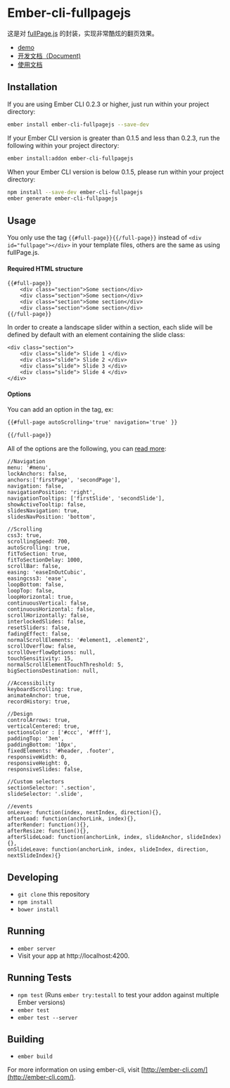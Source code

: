 # Ember-cli-fullpagejs

这是对 [fullPage.js](https://github.com/alvarotrigo/fullPage.js) 的封装，实现非常酷炫的翻页效果。

* [demo](http://ebookchain.org)
* [开发文档（Document)]()
* [使用文档](./README_zh_CN.md)

## Installation

If you are using Ember CLI 0.2.3 or higher, just run within your project directory:

```bash
ember install ember-cli-fullpagejs --save-dev
```

If your Ember CLI version is greater than 0.1.5 and less than 0.2.3, run the following within your project directory:

```bash
ember install:addon ember-cli-fullpagejs
```

When your Ember CLI version is below 0.1.5, please run within your project directory:

```bash
npm install --save-dev ember-cli-fullpagejs
ember generate ember-cli-fullpagejs
```

## Usage

You only use the tag `{{#full-page}}{{/full-page}}` instead of `<div id="fullpage"></div>` in your template files, others are the same as using fullPage.js.

#### Required HTML structure

```
{{#full-page}}
    <div class="section">Some section</div>
    <div class="section">Some section</div>
    <div class="section">Some section</div>
    <div class="section">Some section</div>
{{/full-page}}
```

In order to create a landscape slider within a section, each slide will be defined by default with an element containing the slide class:

```
<div class="section">
    <div class="slide"> Slide 1 </div>
    <div class="slide"> Slide 2 </div>
    <div class="slide"> Slide 3 </div>
    <div class="slide"> Slide 4 </div>
</div>
```

#### Options

You can add an option in the tag, ex:

```html
{{#full-page autoScrolling='true' navigation='true' }}

{{/full-page}}
```

All of the options are the following, you can [read more](https://github.com/alvarotrigo/fullPage.js#options):

```
//Navigation
menu: '#menu',
lockAnchors: false,
anchors:['firstPage', 'secondPage'],
navigation: false,
navigationPosition: 'right',
navigationTooltips: ['firstSlide', 'secondSlide'],
showActiveTooltip: false,
slidesNavigation: true,
slidesNavPosition: 'bottom',

//Scrolling
css3: true,
scrollingSpeed: 700,
autoScrolling: true,
fitToSection: true,
fitToSectionDelay: 1000,
scrollBar: false,
easing: 'easeInOutCubic',
easingcss3: 'ease',
loopBottom: false,
loopTop: false,
loopHorizontal: true,
continuousVertical: false,
continuousHorizontal: false,
scrollHorizontally: false,
interlockedSlides: false,
resetSliders: false,
fadingEffect: false,
normalScrollElements: '#element1, .element2',
scrollOverflow: false,
scrollOverflowOptions: null,
touchSensitivity: 15,
normalScrollElementTouchThreshold: 5,
bigSectionsDestination: null,

//Accessibility
keyboardScrolling: true,
animateAnchor: true,
recordHistory: true,

//Design
controlArrows: true,
verticalCentered: true,
sectionsColor : ['#ccc', '#fff'],
paddingTop: '3em',
paddingBottom: '10px',
fixedElements: '#header, .footer',
responsiveWidth: 0,
responsiveHeight: 0,
responsiveSlides: false,

//Custom selectors
sectionSelector: '.section',
slideSelector: '.slide',

//events
onLeave: function(index, nextIndex, direction){},
afterLoad: function(anchorLink, index){},
afterRender: function(){},
afterResize: function(){},
afterSlideLoad: function(anchorLink, index, slideAnchor, slideIndex){},
onSlideLeave: function(anchorLink, index, slideIndex, direction, nextSlideIndex){}
```

## Developing

* `git clone` this repository
* `npm install`
* `bower install`

## Running

* `ember server`
* Visit your app at http://localhost:4200.

## Running Tests

* `npm test` (Runs `ember try:testall` to test your addon against multiple Ember versions)
* `ember test`
* `ember test --server`

## Building

* `ember build`

For more information on using ember-cli, visit [http://ember-cli.com/](http://ember-cli.com/).

